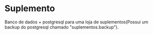 # Suplemento
Banco de dados + postgresql para uma loja de suplementos(Possui um backup do postgresql chamado "suplementos.backup").
